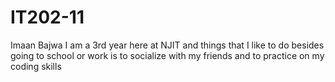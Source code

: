 # IT202-11
Imaan Bajwa
I am a 3rd year here at NJIT and things that I like to do besides going to school or work is to socialize with my friends and to practice on my coding skills
